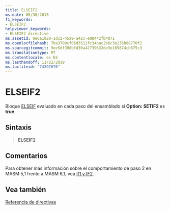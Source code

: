 ```yaml
---
title: ELSEIF2
ms.date: 08/30/2018
f1_keywords:
- ELSEIF2
helpviewer_keywords:
- ELSEIF2 directive
ms.assetid: 6e6a1020-1dc2-45a9-a42c-e08442fb4071
ms.openlocfilehash: 7ba3708cf06d3511fc34bac2b6c3e235b08770f2
ms.sourcegitcommit: 9ee5df398bfd30a42739632de3e165874cb675c3
ms.translationtype: MT
ms.contentlocale: es-ES
ms.lasthandoff: 11/22/2019
ms.locfileid: "74397676"
---
```

# <a name="elseif2"></a>ELSEIF2

Bloque [ELSEIF](../../assembler/masm/elseif-masm.md) evaluado en cada paso del ensamblado si **Option: SETIF2** es **true**.

## <a name="syntax"></a>Sintaxis

> **ELSEIF2**

## <a name="remarks"></a>Comentarios

Para obtener más información sobre el comportamiento de paso 2 en MASM 5,1 frente a MASM 6,1, vea [If1 y IF2](if2.md).

## <a name="see-also"></a>Vea también

[Referencia de directivas](directives-reference.md)
